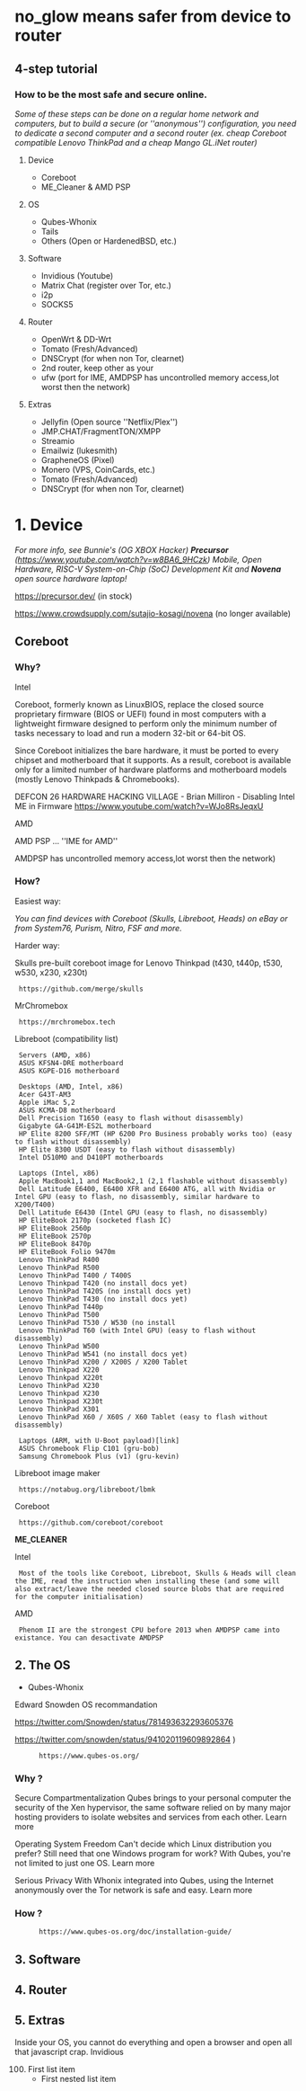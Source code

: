 # no_glow means safer from device to router

## 4-step tutorial

### How to be the most safe and secure online.

*Some of these steps can be done on a regular home network and computers, but to build a secure (or ''anonymous'') configuration, you need to dedicate a second computer and a second router (ex. cheap Coreboot compatible Lenovo ThinkPad and a cheap Mango GL.iNet router)*

1. Device
     - Coreboot
     - ME_Cleaner & AMD PSP

2. OS
     - Qubes-Whonix
     - Tails
     - Others (Open or HardenedBSD, etc.)
  
3. Software
     - Invidious (Youtube)
     - Matrix Chat (register over Tor, etc.)
     - i2p
     - SOCKS5

4. Router
     - OpenWrt & DD-Wrt
     - Tomato (Fresh/Advanced)
     - DNSCrypt (for when non Tor, clearnet)
     - 2nd router, keep other as your
     - ufw (port for IME, AMDPSP has uncontrolled memory access,lot worst then the network)

5. Extras
     - Jellyfin (Open source ''Netflix/Plex'')
     - JMP.CHAT/FragmentTON/XMPP
     - Streamio
     - Emailwiz (lukesmith)
     - GrapheneOS (Pixel)
     - Monero (VPS, CoinCards, etc.)
     - Tomato (Fresh/Advanced)
     - DNSCrypt (for when non Tor, clearnet)

# 1. **Device**

*For more info, see Bunnie's (OG XBOX Hacker) **Precursor** (https://www.youtube.com/watch?v=w8BA6_9HCzk) Mobile, Open Hardware, RISC-V System-on-Chip (SoC) Development Kit and **Novena** open source hardware laptop!*

https://precursor.dev/ (in stock)

https://www.crowdsupply.com/sutajio-kosagi/novena (no longer available)

## Coreboot

### Why?

Intel

Coreboot, formerly known as LinuxBIOS, replace the closed source proprietary firmware (BIOS or UEFI) found in most computers with a lightweight firmware designed to perform only the minimum number of tasks necessary to load and run a modern 32-bit or 64-bit OS.

Since Coreboot initializes the bare hardware, it must be ported to every chipset and motherboard that it supports. As a result, coreboot is available only for a limited number of hardware platforms and motherboard models (mostly Lenovo Thinkpads & Chromebooks).

DEFCON 26 HARDWARE HACKING VILLAGE - Brian Milliron - Disabling Intel ME in Firmware https://www.youtube.com/watch?v=WJo8RsJeqxU

AMD

AMD PSP ... ''IME for AMD''

 AMDPSP has uncontrolled memory access,lot worst then the network)

### How?

Easiest way:

   *You can find devices with Coreboot (Skulls, Libreboot, Heads) on eBay or from System76, Purism, Nitro, FSF and more.*

Harder way:

Skulls pre-built coreboot image for Lenovo Thinkpad (t430, t440p, t530, w530, x230, x230t)
      
     https://github.com/merge/skulls

MrChromebox

     https://mrchromebox.tech
      
Libreboot (compatibility list)

     Servers (AMD, x86) 
     ASUS KFSN4-DRE motherboard
     ASUS KGPE-D16 motherboard
     
     Desktops (AMD, Intel, x86)
     Acer G43T-AM3
     Apple iMac 5,2
     ASUS KCMA-D8 motherboard
     Dell Precision T1650 (easy to flash without disassembly)
     Gigabyte GA-G41M-ES2L motherboard
     HP Elite 8200 SFF/MT (HP 6200 Pro Business probably works too) (easy to flash without disassembly)
     HP Elite 8300 USDT (easy to flash without disassembly)
     Intel D510MO and D410PT motherboards
     
     Laptops (Intel, x86)
     Apple MacBook1,1 and MacBook2,1 (2,1 flashable without disassembly)
     Dell Latitude E6400, E6400 XFR and E6400 ATG, all with Nvidia or Intel GPU (easy to flash, no disassembly, similar hardware to X200/T400)
     Dell Latitude E6430 (Intel GPU (easy to flash, no disassembly)
     HP EliteBook 2170p (socketed flash IC)
     HP EliteBook 2560p
     HP EliteBook 2570p
     HP EliteBook 8470p
     HP EliteBook Folio 9470m
     Lenovo ThinkPad R400
     Lenovo ThinkPad R500
     Lenovo ThinkPad T400 / T400S
     Lenovo Thinkpad T420 (no install docs yet)
     Lenovo ThinkPad T420S (no install docs yet)
     Lenovo ThinkPad T430 (no install docs yet)
     Lenovo ThinkPad T440p
     Lenovo ThinkPad T500
     Lenovo ThinkPad T530 / W530 (no install
     Lenovo ThinkPad T60 (with Intel GPU) (easy to flash without disassembly)
     Lenovo ThinkPad W500
     Lenovo ThinkPad W541 (no install docs yet)
     Lenovo ThinkPad X200 / X200S / X200 Tablet
     Lenovo Thinkpad X220
     Lenovo Thinkpad X220t
     Lenovo ThinkPad X230
     Lenovo Thinkpad X230
     Lenovo Thinkpad X230t
     Lenovo ThinkPad X301
     Lenovo ThinkPad X60 / X60S / X60 Tablet (easy to flash without disassembly)
     
     Laptops (ARM, with U-Boot payload)[link]
     ASUS Chromebook Flip C101 (gru-bob)
     Samsung Chromebook Plus (v1) (gru-kevin)
      
Libreboot image maker

     https://notabug.org/libreboot/lbmk

Coreboot
     
     https://github.com/coreboot/coreboot

**ME_CLEANER**

Intel

     Most of the tools like Coreboot, Libreboot, Skulls & Heads will clean the IME, read the instruction when installing these (and some will also extract/leave the needed closed source blobs that are required for the computer initialisation)

AMD

     Phenom II are the strongest CPU before 2013 when AMDPSP came into existance. You can desactivate AMDPSP

## 2. The OS

- Qubes-Whonix

Edward Snowden OS recommandation

https://twitter.com/Snowden/status/781493632293605376

https://twitter.com/snowden/status/941020119609892864 )

          https://www.qubes-os.org/

### Why ?

Secure Compartmentalization
Qubes brings to your personal computer the security of the Xen hypervisor, the same software relied on by many major hosting providers to isolate websites and services from each other. Learn more


Operating System Freedom
Can't decide which Linux distribution you prefer? Still need that one Windows program for work? With Qubes, you're not limited to just one OS. Learn more


Serious Privacy
With Whonix integrated into Qubes, using the Internet anonymously over the Tor network is safe and easy. Learn more

### How ?

          https://www.qubes-os.org/doc/installation-guide/
   
## 3. Software

## 4. Router

## 5. Extras

Inside your OS, you cannot do everything and open a browser and open all that javascript crap. 
Invidious


100. First list item
     - First nested list item
